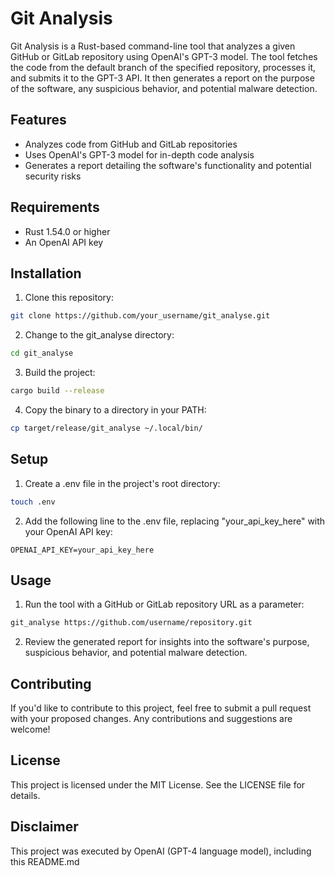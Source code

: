 # Git Analysis

Git Analysis is a Rust-based command-line tool that analyzes a given GitHub or GitLab repository using OpenAI's GPT-3 model. The tool fetches the code from the default branch of the specified repository, processes it, and submits it to the GPT-3 API. It then generates a report on the purpose of the software, any suspicious behavior, and potential malware detection.

## Features

- Analyzes code from GitHub and GitLab repositories
- Uses OpenAI's GPT-3 model for in-depth code analysis
- Generates a report detailing the software's functionality and potential security risks

## Requirements

- Rust 1.54.0 or higher
- An OpenAI API key

## Installation

1. Clone this repository:

```bash
git clone https://github.com/your_username/git_analyse.git
```

2. Change to the git_analyse directory:

```bash
cd git_analyse
```

3. Build the project:

```bash
cargo build --release
```

4. Copy the binary to a directory in your PATH:
```bash
cp target/release/git_analyse ~/.local/bin/
```

## Setup

1. Create a .env file in the project's root directory:

```bash
touch .env
```

2. Add the following line to the .env file, replacing "your_api_key_here" with your OpenAI API key:

```
OPENAI_API_KEY=your_api_key_here
````

## Usage

1. Run the tool with a GitHub or GitLab repository URL as a parameter:
```bash
git_analyse https://github.com/username/repository.git
```

2. Review the generated report for insights into the software's purpose, suspicious behavior, and potential malware detection.

## Contributing

If you'd like to contribute to this project, feel free to submit a pull request with your proposed changes. Any contributions and suggestions are welcome!

## License

This project is licensed under the MIT License. See the LICENSE file for details.

## Disclaimer
This project was executed by OpenAI (GPT-4 language model), including this README.md